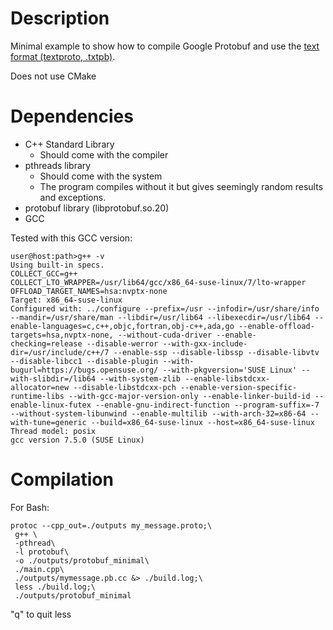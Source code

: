 # Description

Minimal example to show how to compile Google Protobuf and 
use the [text format (textproto, .txtpb)][Google_textpb].

Does not use CMake

# Dependencies

- C++ Standard Library
  - Should come with the compiler
- pthreads library
  - Should come with the system
  - The program compiles without it but gives seemingly 
    random results and exceptions.
- protobuf library (libprotobuf.so.20)
- GCC

Tested with this GCC version:

```
user@host:path>g++ -v
Using built-in specs.
COLLECT_GCC=g++
COLLECT_LTO_WRAPPER=/usr/lib64/gcc/x86_64-suse-linux/7/lto-wrapper
OFFLOAD_TARGET_NAMES=hsa:nvptx-none
Target: x86_64-suse-linux
Configured with: ../configure --prefix=/usr --infodir=/usr/share/info --mandir=/usr/share/man --libdir=/usr/lib64 --libexecdir=/usr/lib64 --enable-languages=c,c++,objc,fortran,obj-c++,ada,go --enable-offload-targets=hsa,nvptx-none, --without-cuda-driver --enable-checking=release --disable-werror --with-gxx-include-dir=/usr/include/c++/7 --enable-ssp --disable-libssp --disable-libvtv --disable-libcc1 --disable-plugin --with-bugurl=https://bugs.opensuse.org/ --with-pkgversion='SUSE Linux' --with-slibdir=/lib64 --with-system-zlib --enable-libstdcxx-allocator=new --disable-libstdcxx-pch --enable-version-specific-runtime-libs --with-gcc-major-version-only --enable-linker-build-id --enable-linux-futex --enable-gnu-indirect-function --program-suffix=-7 --without-system-libunwind --enable-multilib --with-arch-32=x86-64 --with-tune=generic --build=x86_64-suse-linux --host=x86_64-suse-linux
Thread model: posix
gcc version 7.5.0 (SUSE Linux)
```

# Compilation

For Bash:

```
protoc --cpp_out=./outputs my_message.proto;\
 g++ \
 -pthread\
 -l protobuf\
 -o ./outputs/protobuf_minimal\
 ./main.cpp\
 ./outputs/mymessage.pb.cc &> ./build.log;\
 less ./build.log;\
 ./outputs/protobuf_minimal
```
"q" to quit less

[Google_textpb]: https://protobuf.dev/reference/protobuf/textformat-spec
